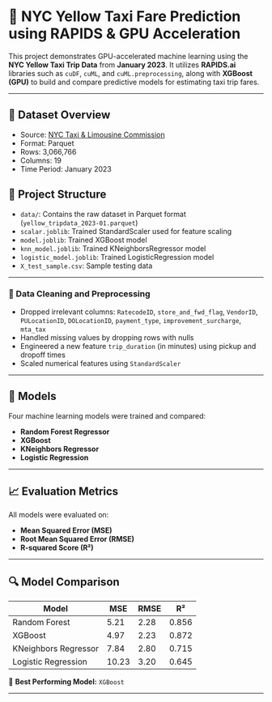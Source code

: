 
# 🚖 NYC Yellow Taxi Fare Prediction using RAPIDS & GPU Acceleration

This project demonstrates GPU-accelerated machine learning using the **NYC Yellow Taxi Trip Data** from **January 2023**. It utilizes **RAPIDS.ai** libraries such as `cuDF`, `cuML`, and `cuML.preprocessing`, along with **XGBoost (GPU)** to build and compare predictive models for estimating taxi trip fares.

---

## 📁 Dataset Overview

- Source: [NYC Taxi & Limousine Commission](https://www.nyc.gov/site/tlc/about/tlc-trip-record-data.page)
- Format: Parquet
- Rows: 3,066,766  
- Columns: 19  
- Time Period: January 2023  


## 📁 Project Structure

* `data/`: Contains the raw dataset in Parquet format (`yellow_tripdata_2023-01.parquet`)
* `scalar.joblib`: Trained StandardScaler used for feature scaling
* `model.joblib`: Trained XGBoost model
* `knn_model.joblib`: Trained KNeighborsRegressor model
* `logistic_model.joblib`: Trained LogisticRegression model
* `X_test_sample.csv`: Sample testing data

---


### 🧹 Data Cleaning and Preprocessing

- Dropped irrelevant columns: `RatecodeID`, `store_and_fwd_flag`, `VendorID`, `PULocationID`, `DOLocationID`, `payment_type`, `improvement_surcharge`, `mta_tax`
- Handled missing values by dropping rows with nulls
- Engineered a new feature `trip_duration` (in minutes) using pickup and dropoff times
- Scaled numerical features using `StandardScaler`

---

## 🤖 Models

Four machine learning models were trained and compared:

- **Random Forest Regressor**
- **XGBoost**
- **KNeighbors Regressor**
- **Logistic Regression**

---

## 📈 Evaluation Metrics

All models were evaluated on:

- **Mean Squared Error (MSE)**
- **Root Mean Squared Error (RMSE)**
- **R-squared Score (R²)**

---

## 🔍 Model Comparison

| Model                 | MSE     | RMSE    | R²     |
|----------------------|---------|---------|--------|
| Random Forest         | 5.21    | 2.28    | 0.856  |
| XGBoost               | 4.97    | 2.23    | 0.872  |
| KNeighbors Regressor  | 7.84    | 2.80    | 0.715  |
| Logistic Regression   | 10.23   | 3.20    | 0.645  |

🧠 **Best Performing Model:** `XGBoost`

---


